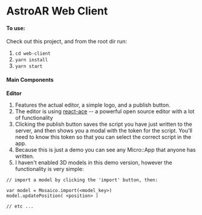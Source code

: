 # AstroAR Web Client

#### To use:

Check out this project, and from the root dir run:

1. `cd web-client`
2. `yarn install`
3. `yarn start`


#### Main Components

**Editor**

1. Features the actual editor, a simple logo, and a publish button.
2. The editor is using [react-ace](https://asdas.com) -- a powerful open source editor with a lot of functionality
3. Clicking the publish button saves the script you have just written to the server, and then shows you a modal with the token for the script. You'll need to know this token so that you can select the correct script in the app.
4. Because this is just a demo you can see any Micro::App that anyone has written.
5. I haven't enabled 3D models in this demo version, however the functionality is very simple:

```
// import a model by clicking the 'import' button, then:

var model = Mosaico.import(<model_key>)
model.updatePosition( <position> )

// etc ...
```
